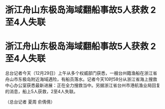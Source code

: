 # 浙江舟山东极岛海域翻船事故5人获救 2至4人失联

# 浙江舟山东极岛海域翻船事故5人获救 2至4人失联

总台记者今天（12月29日）上午从多个权威部门获悉，一艘台州籍渔船在浙江省舟山市东极岛附近海域遇险，有船员落水。记者今天10时58分从浙江省海上搜救中心办公室获悉最新进展：正在全力搜救当中。另据浙江省台州市港航渔业局回复的消息，船上5人获救，2至4人失联。

（总台记者 夏周 俞倩倩）

